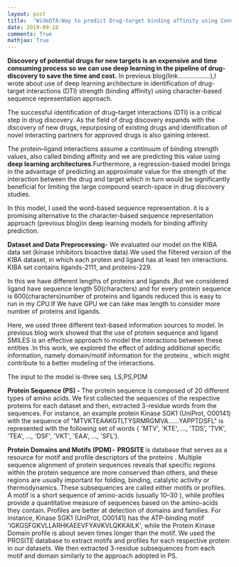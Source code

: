 ```yaml
---
layout: post
title:  "WideDTA:Way to predict Drug-target binding affinity using Convolution Neural Network in Drug Discovery Process-Model2"
date: 2019-09-10
comments: True
mathjax: True
---
```

<b>**</b> Discovery of potential drugs for new targets is an expensive and time consuming process so we can use deep learning in the pipeline of 
drug-discovery to save the time and cost.<b>**</b>
In previous blog(link………………),I wrote about use of deep learning architecture in identification of drug-target interactions (DTI) strength
(binding affinity) using character-based sequence representation approach.

The successful identification of drug–target interactions (DTI) is a critical step in drug discovery. 
As the field of drug discovery expands with the discovery of new drugs, repurposing of existing drugs and identification of novel 
interacting partners for approved drugs is also gaining interest.

The protein–ligand interactions assume a continuum of binding strength values, also called binding affinity and we are predicting this
value using <b>deep learning architectures</b>.Furthermore, a regression-based model brings in the advantage of predicting an approximate 
value for the strength of the interaction between the drug and target which in turn would be significantly beneficial for limiting the 
large compound search-space in drug discovery studies.

In this model, I used the word-based sequence representation. it is a promising alternative to the character-based sequence representation
approach (previous blog)in deep learning models for binding affinity prediction.

<b>Dataset and Data Preprocessing-</b> We evaluated our model on the KIBA data set (kinase inhibitors bioactive data).We used the filtered version of the KIBA dataset, in which each protein and ligand has at least ten interactions. KIBA set contains ligands-2111, and proteins-229.

In this we have different lengths of proteins and ligands ,But we considered ligand have sequence length 50(characters) and for every protein sequence is 600(characters)number of proteins and ligands reduced this is easy to run in my CPU.If We have GPU we can take max length to consider more number of proteins and ligands.

Here, we used three different text-based information sources to model. In previous blog work showed that the use of protein sequence and ligand SMILES is an effective approach to model the interactions between these entities .In this work, we explored the effect of adding additional specific information, namely domain/motif information for the proteins , which might contribute to a better modeling of the interactions.

The input to the model is-three seq. LS,PS,PDM

<b> Protein Sequence (PS) -</b> The protein sequence is composed of 20 different types of amino acids. We first collected the sequences of the respective proteins for each dataset and then, extracted 3-residue words from the sequences. For instance, an example protein Kinase SGK1 (UniProt, O00141) with the sequence of "MTVKTEAAKGTLTYSRMRGMVA……YAPPTDSFL" is represented with the following set of words { 'MTV', 'KTE', …, 'TDS', 'TVK', 'TEA', …, 'DSF', 'VKT', 'EAA', …, 'SFL'}.

<b> Protein Domains and Motifs (PDM) - </b> <b>PROSITE  </b> is database that serves as a resource for motif and profile descriptors of the proteins . Multiple sequence alignment of protein sequences reveals that specific regions within the protein sequence are more conserved than others, and these regions are usually important for folding, binding, catalytic activity or thermodynamics. These subsequences are called either motifs or profiles. A motif is a short sequence of amino-acids (usually 10–30 ), while profiles provide a quantitative measure of sequences based on the amino-acids they contain. Profiles are better at detection of domains and families. For instance, Kinase SGK1 (UniProt, O00141) has the ATP-binding motif 'IGKGSFGKVLLARHKAEEVFYAVKVLQKKAILK', while the Protein Kinase Domain profile is about seven times longer than the motif. We used the PROSITE database to extract motifs and profiles for each respective protein in our datasets. We then extracted 3-residue subsequences from each motif and domain similarly to the approach adopted in PS.



